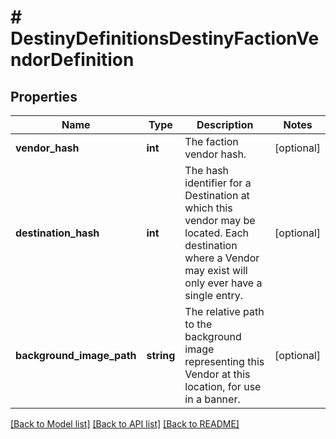 # # DestinyDefinitionsDestinyFactionVendorDefinition

## Properties

Name | Type | Description | Notes
------------ | ------------- | ------------- | -------------
**vendor_hash** | **int** | The faction vendor hash. | [optional]
**destination_hash** | **int** | The hash identifier for a Destination at which this vendor may be located. Each destination where a Vendor may exist will only ever have a single entry. | [optional]
**background_image_path** | **string** | The relative path to the background image representing this Vendor at this location, for use in a banner. | [optional]

[[Back to Model list]](../../README.md#models) [[Back to API list]](../../README.md#endpoints) [[Back to README]](../../README.md)
